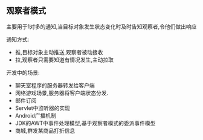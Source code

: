 观察者模式
--
主要用于1对多的通知,当目标对象发生状态变化时及时告知观察者,令他们做出响应

通知方式:
- 推,目标对象主动推送,观察者被动接收
- 拉,观察者只需要知道有情况发生,主动拉取

开发中的场景:
- 聊天室程序的服务器转发给客户端
- 网络游戏场景,服务器将客户端状态分发.
- 邮件订阅
- Servlet中监听器的实现
- Android广播机制
- JDK的AWT中事件处理模型,基于观察者模式的委派事件模型
- 商城,群发某商品打折信息